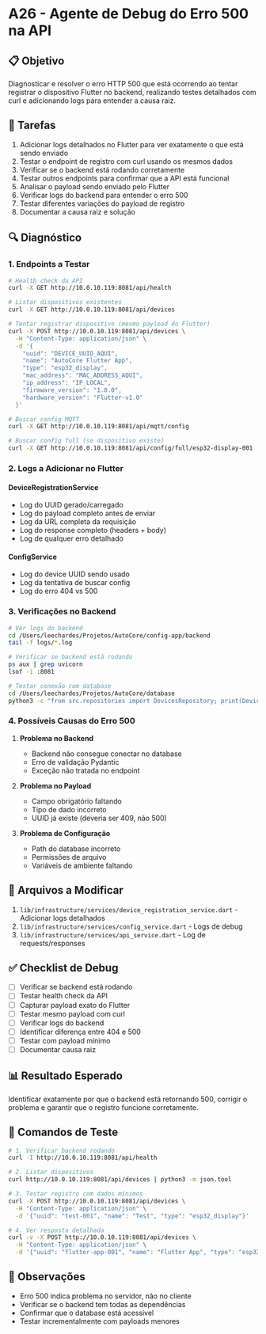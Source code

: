 # A26 - Agente de Debug do Erro 500 na API

## 📋 Objetivo
Diagnosticar e resolver o erro HTTP 500 que está ocorrendo ao tentar registrar o dispositivo Flutter no backend, realizando testes detalhados com curl e adicionando logs para entender a causa raiz.

## 🎯 Tarefas
1. Adicionar logs detalhados no Flutter para ver exatamente o que está sendo enviado
2. Testar o endpoint de registro com curl usando os mesmos dados
3. Verificar se o backend está rodando corretamente
4. Testar outros endpoints para confirmar que a API está funcional
5. Analisar o payload sendo enviado pelo Flutter
6. Verificar logs do backend para entender o erro 500
7. Testar diferentes variações do payload de registro
8. Documentar a causa raiz e solução

## 🔍 Diagnóstico

### 1. Endpoints a Testar
```bash
# Health check da API
curl -X GET http://10.0.10.119:8081/api/health

# Listar dispositivos existentes
curl -X GET http://10.0.10.119:8081/api/devices

# Tentar registrar dispositivo (mesmo payload do Flutter)
curl -X POST http://10.0.10.119:8081/api/devices \
  -H "Content-Type: application/json" \
  -d '{
    "uuid": "DEVICE_UUID_AQUI",
    "name": "AutoCore Flutter App",
    "type": "esp32_display",
    "mac_address": "MAC_ADDRESS_AQUI",
    "ip_address": "IP_LOCAL",
    "firmware_version": "1.0.0",
    "hardware_version": "Flutter-v1.0"
  }'

# Buscar config MQTT
curl -X GET http://10.0.10.119:8081/api/mqtt/config

# Buscar config full (se dispositivo existe)
curl -X GET http://10.0.10.119:8081/api/config/full/esp32-display-001
```

### 2. Logs a Adicionar no Flutter

#### DeviceRegistrationService
- Log do UUID gerado/carregado
- Log do payload completo antes de enviar
- Log da URL completa da requisição
- Log do response completo (headers + body)
- Log de qualquer erro detalhado

#### ConfigService
- Log do device UUID sendo usado
- Log da tentativa de buscar config
- Log do erro 404 vs 500

### 3. Verificações no Backend
```bash
# Ver logs do backend
cd /Users/leechardes/Projetos/AutoCore/config-app/backend
tail -f logs/*.log

# Verificar se backend está rodando
ps aux | grep uvicorn
lsof -i :8081

# Testar conexão com database
cd /Users/leechardes/Projetos/AutoCore/database
python3 -c "from src.repositories import DevicesRepository; print(DevicesRepository().get_all())"
```

### 4. Possíveis Causas do Erro 500

1. **Problema no Backend**
   - Backend não consegue conectar no database
   - Erro de validação Pydantic
   - Exceção não tratada no endpoint

2. **Problema no Payload**
   - Campo obrigatório faltando
   - Tipo de dado incorreto
   - UUID já existe (deveria ser 409, não 500)

3. **Problema de Configuração**
   - Path do database incorreto
   - Permissões de arquivo
   - Variáveis de ambiente faltando

## 📁 Arquivos a Modificar
1. `lib/infrastructure/services/device_registration_service.dart` - Adicionar logs detalhados
2. `lib/infrastructure/services/config_service.dart` - Logs de debug
3. `lib/infrastructure/services/api_service.dart` - Log de requests/responses

## ✅ Checklist de Debug
- [ ] Verificar se backend está rodando
- [ ] Testar health check da API
- [ ] Capturar payload exato do Flutter
- [ ] Testar mesmo payload com curl
- [ ] Verificar logs do backend
- [ ] Identificar diferença entre 404 e 500
- [ ] Testar com payload mínimo
- [ ] Documentar causa raiz

## 📊 Resultado Esperado
Identificar exatamente por que o backend está retornando 500, corrigir o problema e garantir que o registro funcione corretamente.

## 🚀 Comandos de Teste

```bash
# 1. Verificar backend rodando
curl -I http://10.0.10.119:8081/api/health

# 2. Listar dispositivos
curl http://10.0.10.119:8081/api/devices | python3 -m json.tool

# 3. Testar registro com dados mínimos
curl -X POST http://10.0.10.119:8081/api/devices \
  -H "Content-Type: application/json" \
  -d '{"uuid": "test-001", "name": "Test", "type": "esp32_display"}'

# 4. Ver resposta detalhada
curl -v -X POST http://10.0.10.119:8081/api/devices \
  -H "Content-Type: application/json" \
  -d '{"uuid": "flutter-app-001", "name": "Flutter App", "type": "esp32_display"}'
```

## 📝 Observações
- Erro 500 indica problema no servidor, não no cliente
- Verificar se o backend tem todas as dependências
- Confirmar que o database está acessível
- Testar incrementalmente com payloads menores